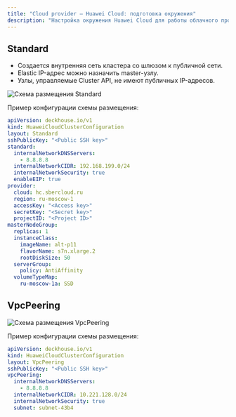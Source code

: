 ```yaml
---
title: "Cloud provider — Huawei Cloud: подготовка окружения"
description: "Настройка окружения Huawei Cloud для работы облачного провайдера Deckhouse."
---
```


## Standard

* Создается внутренняя сеть кластера со шлюзом к публичной сети.
* Elastic IP-адрес можно назначить master-узлу.
* Узлы, управляемые Cluster API, не имеют публичных IP-адресов.

![Схема размещения Standard](../../images/cloud-provider-huawei/huawei-standard.png)
<!--- Source: https://docs.google.com/drawings/d/1sB_V7NhDiit8Gok2pq_8syQknCdC4GicpG3L2YF5QIU/edit --->

Пример конфигурации схемы размещения:

```yaml
apiVersion: deckhouse.io/v1
kind: HuaweiCloudClusterConfiguration
layout: Standard
sshPublicKey: "<Public SSH key>"
standard:
  internalNetworkDNSServers:
    - 8.8.8.8
  internalNetworkCIDR: 192.168.199.0/24
  internalNetworkSecurity: true
  enableEIP: true
provider:
  cloud: hc.sbercloud.ru
  region: ru-moscow-1
  accessKey: "<Access key>"
  secretKey: "<Secret key>"
  projectID: "<Project ID>"
masterNodeGroup:
  replicas: 1
  instanceClass:
    imageName: alt-p11
    flavorName: s7n.xlarge.2
    rootDiskSize: 50
  serverGroup:
    policy: AntiAffinity
  volumeTypeMap:
    ru-moscow-1a: SSD
```

## VpcPeering

![Схема размещения VpcPeering](../../images/cloud-provider-huawei/huawei-vpc-peering-ru.png)

Пример конфигурации схемы размещения:

```yaml
apiVersion: deckhouse.io/v1
kind: HuaweiCloudClusterConfiguration
layout: VpcPeering
sshPublicKey: "<Public SSH key>"
vpcPeering:
  internalNetworkDNSServers:
    - 8.8.8.8
  internalNetworkCIDR: 10.221.128.0/24
  internalNetworkSecurity: true
  subnet: subnet-43b4
```
